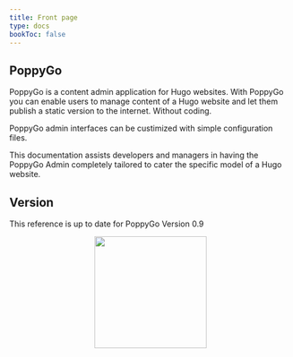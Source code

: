 ```yaml
---
title: Front page
type: docs
bookToc: false
---
```


## PoppyGo

PoppyGo is a content admin application for Hugo websites. With PoppyGo you can
enable users to manage content of a Hugo website and let them publish a static
version to the internet. Without coding.

PoppyGo admin interfaces can be custimized with simple configuration files.

This documentation assists developers and managers in having the PoppyGo Admin
completely tailored to cater the specific model of a Hugo website.

## Version

This reference is up to date for PoppyGo Version 0.9

<center><img src="/poppygo-book/logo-banner.svg" width=200px /></center>

